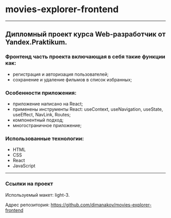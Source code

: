 # movies-explorer-frontend

---

## Дипломный проект курса Web-разработчик от Yandex.Praktikum.

### Фронтенд часть проекта включающая в себя такие функции как:

- регистрация и авторизация пользователей;
- сохранение и удаление фильмов в список избранных;

### Особенности приложения:

- приложение написано на React;
- применены инструменты React: useContext, useNavigation, useState, useEffect, NavLink, Routes;
- компонентный подход;
- многостраничное приложение;

### Использованные технологии:

- HTML
- CSS
- React
- JavaScript

---

### Ссылки на проект

Используемый макет: light-3.

Адрес репозитория: https://github.com/dimanakov/movies-explorer-frontend
